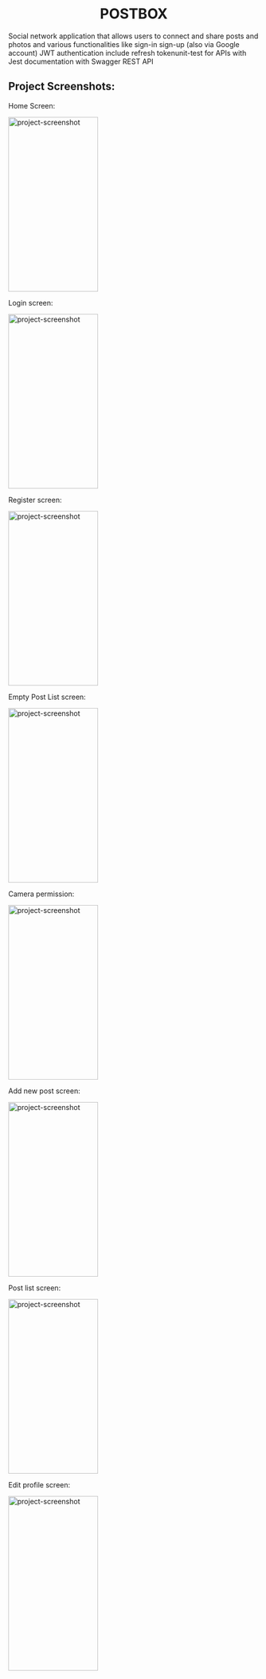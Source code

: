 <h1 align="center" id="title">POSTBOX</h1>

<p id="description">Social network application that allows users to connect and share posts and photos and various functionalities like sign-in sign-up (also via Google account) JWT authentication include refresh tokenunit-test for APIs with Jest documentation with Swagger REST API</p>

<h2>Project Screenshots:</h2>
<p>Home Screen:</p>
<img src="https://github.com/NoaBenGigi/MERN-Backend/assets/73596903/dd6c00bd-942f-4cc6-b82d-f6ba45c1c5c1" alt="project-screenshot" width="180" height="350/">
<br>
<p>Login screen:</p>
<img src="https://github.com/NoaBenGigi/MERN-Backend/assets/73596903/4a19e7f9-15ca-4152-bb15-0e7cd6c87ae0" alt="project-screenshot" width="180" height="350/">
<br>

<p>Register screen:</p>
<img src="https://github.com/NoaBenGigi/MERN-Backend/assets/73596903/3ad209fc-a525-45b2-81f1-f13380749efe" alt="project-screenshot" width="180" height="350/">
<br>
<p>Empty Post List screen:</p>
<img src="https://github.com/NoaBenGigi/MERN-Backend/assets/73596903/05686f0e-61fc-40de-a1f3-43dff302fd80" alt="project-screenshot" width="180" height="350/">
<br>
<p>Camera permission:</p>
<img src="https://github.com/NoaBenGigi/MERN-Backend/assets/73596903/eea98545-b268-4ac1-aada-6f809d3e6518" alt="project-screenshot" width="180" height="350/">
<br>
<p>Add new post screen:</p>
<img src="https://github.com/NoaBenGigi/MERN-Backend/assets/73596903/5582cec3-97fe-411f-bd89-62e948f4d543" alt="project-screenshot" width="180" height="350/">
<br>
<p>Post list screen:</p>
<img src="https://github.com/NoaBenGigi/MERN-Backend/assets/73596903/7f8229f7-ec8c-40db-88f5-aec91175bf86" alt="project-screenshot" width="180" height="350/">
<br>
<p>Edit profile screen:</p>
<img src="https://github.com/NoaBenGigi/MERN-Backend/assets/73596903/2df62c30-6c82-44a8-bff9-a2fe8232beb6" alt="project-screenshot" width="180" height="350/">
